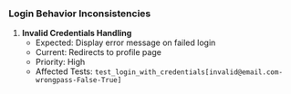 ### Login Behavior Inconsistencies
1. **Invalid Credentials Handling**  
   - Expected: Display error message on failed login  
   - Current: Redirects to profile page  
   - Priority: High  
   - Affected Tests: `test_login_with_credentials[invalid@email.com-wrongpass-False-True]`